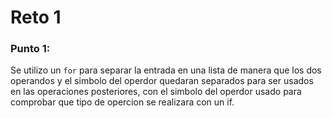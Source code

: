 # Reto 1
### Punto 1:
Se utilizo un `for` para separar la entrada en una lista de manera que los dos operandos y el simbolo del operdor quedaran separados para ser usados en las operaciones posteriores, con  el simbolo del operdor usado para comprobar que tipo de opercion se realizara con un if. 
